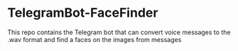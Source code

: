 # TelegramBot-FaceFinder
This repo contains the Telegram bot that can convert voice messages to the .wav format and find a faces on the images from messages
